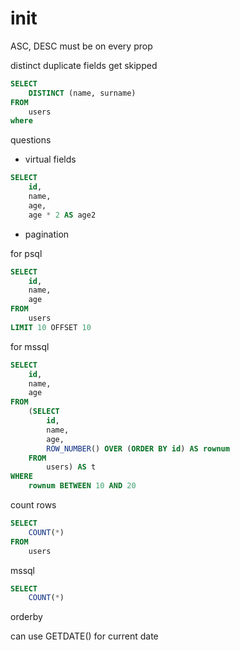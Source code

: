 # init

ASC, DESC must be on every prop

distinct duplicate fields get skipped

```SQL
SELECT
    DISTINCT (name, surname)
FROM
    users
where
```

questions

- virtual fields

```SQL
SELECT
    id,
    name,
    age,
    age * 2 AS age2
```

- pagination

for psql

```SQL
SELECT
    id,
    name,
    age
FROM
    users
LIMIT 10 OFFSET 10
```

for mssql

```SQL
SELECT
    id,
    name,
    age
FROM
    (SELECT
        id,
        name,
        age,
        ROW_NUMBER() OVER (ORDER BY id) AS rownum
    FROM
        users) AS t
WHERE
    rownum BETWEEN 10 AND 20
```

count rows

```SQL
SELECT
    COUNT(*)
FROM
    users
```

mssql

```SQL
SELECT
    COUNT(*)
```

orderby

can use GETDATE() for current date
